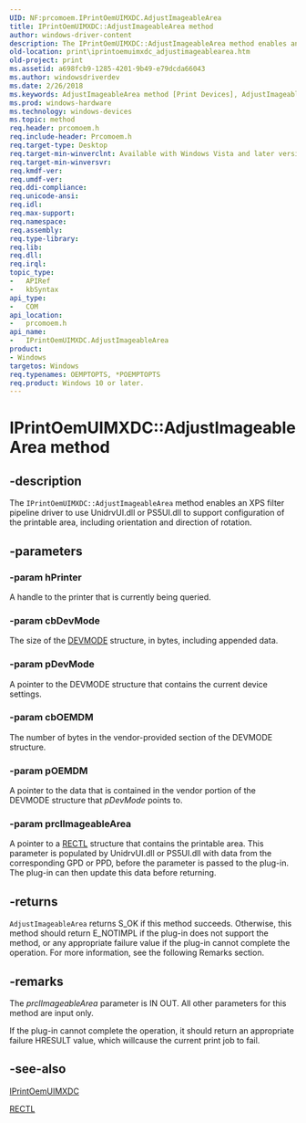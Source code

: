 ```yaml
---
UID: NF:prcomoem.IPrintOemUIMXDC.AdjustImageableArea
title: IPrintOemUIMXDC::AdjustImageableArea method
author: windows-driver-content
description: The IPrintOemUIMXDC::AdjustImageableArea method enables an XPS filter pipeline driver to use UnidrvUI.dll or PS5UI.dll to support configuration of the printable area, including orientation and direction of rotation.
old-location: print\iprintoemuimxdc_adjustimageablearea.htm
old-project: print
ms.assetid: a698fcb9-1285-4201-9b49-e79dcda66043
ms.author: windowsdriverdev
ms.date: 2/26/2018
ms.keywords: AdjustImageableArea method [Print Devices], AdjustImageableArea method [Print Devices], IPrintOemUIMXDC interface, AdjustImageableArea,IPrintOemUIMXDC.AdjustImageableArea, IPrintOemUIMXDC, IPrintOemUIMXDC interface [Print Devices], AdjustImageableArea method, IPrintOemUIMXDC::AdjustImageableArea, prcomoem/IPrintOemUIMXDC::AdjustImageableArea, print.iprintoemuimxdc_adjustimageablearea, print_unidrv-pscript_ui_c6e35081-e9d3-4d55-85be-e0d5b48bc39c.xml
ms.prod: windows-hardware
ms.technology: windows-devices
ms.topic: method
req.header: prcomoem.h
req.include-header: Prcomoem.h
req.target-type: Desktop
req.target-min-winverclnt: Available with Windows Vista and later versions of Unidrvui.dll and Ps5ui.dll, which are redistributable. This method is also available for XPSDrv drivers in Microsoft Windows XP if you have installed the XPS Essentials Pack.
req.target-min-winversvr: 
req.kmdf-ver: 
req.umdf-ver: 
req.ddi-compliance: 
req.unicode-ansi: 
req.idl: 
req.max-support: 
req.namespace: 
req.assembly: 
req.type-library: 
req.lib: 
req.dll: 
req.irql: 
topic_type:
-	APIRef
-	kbSyntax
api_type:
-	COM
api_location:
-	prcomoem.h
api_name:
-	IPrintOemUIMXDC.AdjustImageableArea
product:
- Windows
targetos: Windows
req.typenames: OEMPTOPTS, *POEMPTOPTS
req.product: Windows 10 or later.
---
```


# IPrintOemUIMXDC::AdjustImageableArea method


## -description


The <code>IPrintOemUIMXDC::AdjustImageableArea</code> method enables an XPS filter pipeline driver to use UnidrvUI.dll or PS5UI.dll to support configuration of the printable area, including orientation and direction of rotation.


## -parameters




### -param hPrinter

A handle to the printer that is currently being queried.


### -param cbDevMode

The size of the <a href="https://msdn.microsoft.com/b2369876-9a79-40c8-8d27-c8b9d8e68e6b">DEVMODE</a> structure, in bytes, including appended data.


### -param pDevMode

A pointer to the DEVMODE structure that contains the current device settings.


### -param cbOEMDM

The number of bytes in the vendor-provided section of the DEVMODE structure.


### -param pOEMDM

A pointer to the data that is contained in the vendor portion of the DEVMODE structure that <i>pDevMode</i> points to.


### -param prclImageableArea

A pointer to a <a href="https://msdn.microsoft.com/library/windows/hardware/ff569236">RECTL</a> structure that contains the printable area. This parameter is populated by UnidrvUI.dll or PS5UI.dll with data from the corresponding GPD or PPD, before the parameter is passed to the plug-in. The plug-in can then update this data before returning. 


## -returns



<code>AdjustImageableArea</code> returns S_OK if this method succeeds. Otherwise, this method should return E_NOTIMPL if the plug-in does not support the method, or any appropriate failure value if the plug-in cannot complete the operation. For more information, see the following Remarks section.




## -remarks



The <i>prclImageableArea</i> parameter is IN OUT. All other parameters for this method are input only.

If the plug-in cannot complete the operation, it should return an appropriate failure HRESULT value, which willcause the current print job to fail.




## -see-also




<a href="https://msdn.microsoft.com/4a70c0a7-9de7-48ed-a678-64832f078018">IPrintOemUIMXDC</a>



<a href="https://msdn.microsoft.com/library/windows/hardware/ff569236">RECTL</a>
 

 

